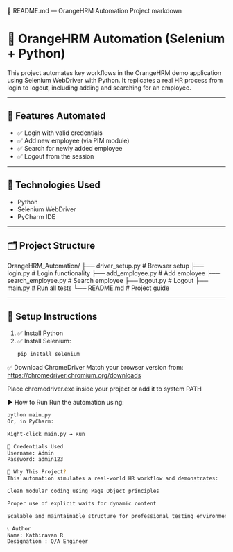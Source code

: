 📘 README.md — OrangeHRM Automation Project
markdown
# 🧪 OrangeHRM Automation (Selenium + Python)

This project automates key workflows in the OrangeHRM demo application using Selenium WebDriver with Python. It replicates a real HR process from login to logout, including adding and searching for an employee.

---

## 🚀 Features Automated

- ✅ Login with valid credentials
- ✅ Add new employee (via PIM module)
- ✅ Search for newly added employee
- ✅ Logout from the session

---

## 🧰 Technologies Used

- Python
- Selenium WebDriver
- PyCharm IDE

---

## 🗂️ Project Structure

OrangeHRM_Automation/
├── driver_setup.py # Browser setup
├── login.py # Login functionality
├── add_employee.py # Add employee
├── search_employee.py # Search employee
├── logout.py # Logout
├── main.py # Run all tests
└── README.md # Project guide


---

## 🔧 Setup Instructions

1. ✅ Install Python  
2. ✅ Install Selenium:  
   ```bash
   pip install selenium
✅ Download ChromeDriver
Match your browser version from: https://chromedriver.chromium.org/downloads

Place chromedriver.exe inside your project or add it to system PATH

▶️ How to Run
Run the automation using:

  ```bash
  python main.py
Or, in PyCharm:

Right-click main.py → Run

🔐 Credentials Used
Username: Admin
Password: admin123

🎯 Why This Project?
This automation simulates a real-world HR workflow and demonstrates:

Clean modular coding using Page Object principles

Proper use of explicit waits for dynamic content

Scalable and maintainable structure for professional testing environments

📞 Author
Name: Kathiravan R
Designation : Q/A Engineer 
